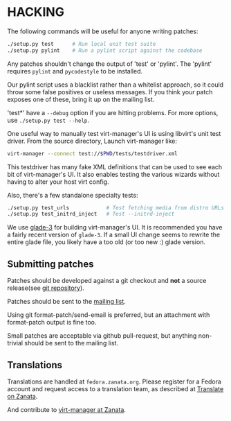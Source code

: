 # HACKING

The following commands will be useful for anyone writing patches:
```sh
./setup.py test      # Run local unit test suite
./setup.py pylint    # Run a pylint script against the codebase
```

Any patches shouldn't change the output of 'test' or 'pylint'. The
'pylint' requires `pylint` and `pycodestyle` to be installed.

Our pylint script uses a blacklist rather than a whitelist approach,
so it could throw some false positives or useless messages. If you think
your patch exposes one of these, bring it up on the mailing list.

'test*' have a `--debug` option if you are hitting problems.
For more options, use `./setup.py test --help`.

One useful way to manually test virt-manager's UI is using libvirt's
unit test driver. From the source directory, Launch virt-manager like:
```sh
virt-manager --connect test://$PWD/tests/testdriver.xml
```

This testdriver has many fake XML definitions that can be used to see each bit
of virt-manager's UI. It also enables testing the various wizards without
having to alter your host virt config.

Also, there's a few standalone specialty tests:
```sh
./setup.py test_urls            # Test fetching media from distro URLs
./setup.py test_initrd_inject   # Test --initrd-inject
```

We use [glade-3](https://glade.gnome.org/) for building virt-manager's UI.
It is recommended you have a fairly recent version of `glade-3`. If a small UI
change seems to rewrite the entire glade file, you likely have a too old
(or too new :) glade version.

## Submitting patches

Patches should be developed against a git checkout and **not** a source
release(see [git repository](https://github.com/virt-manager/virt-manager)).

Patches should be sent to the
[mailing list](http://www.redhat.com/mailman/listinfo/virt-tools-list).

Using git format-patch/send-email is preferred, but an attachment with
format-patch output is fine too.

Small patches are acceptable via github pull-request, but anything
non-trivial should be sent to the mailing list.

## Translations

Translations are handled at `fedora.zanata.org`. Please register for a Fedora
account and request access to a translation team, as described at
[Translate on Zanata](http://fedoraproject.org/wiki/L10N/Translate_on_Zanata).

And contribute to
[virt-manager at Zanata](https://fedora.zanata.org/project/view/virt-manager/).
